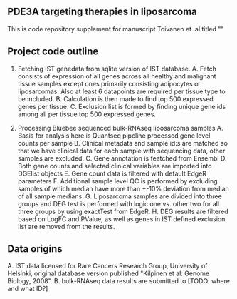## PDE3A targeting therapies in liposarcoma

This is code repository supplement for manuscript Toivanen et. al titled ""

## Project code outline
1. Fetching IST genedata from sqlite version of IST database.
  A. Fetch consists of expression of all genes across all healthy and malignant tissue samples except ones primarily consisting adipocytes or liposarcomas. Also at least 6 datapoints are required per tissue type to be included.
 B. Calculation is then made to find top 500 expressed genes per tissue.
 C. Exclusion list is formed by finding unique gene ids among all per tissue top 500 expressed genes.

2. Processing Bluebee sequenced bulk-RNAseq liposarcoma samples
 A. Basis for analysis here is Quantseq pipeline processed gene level counts per sample
 B. Clinical metadata and sample id:s are matched so that we have clinical data for each sample with sequencing data, other samples are excluded.
 C. Gene annotation is featched from Ensembl
 D. Both gene counts and selected clinical variables are imported into DGElist objects
 E. Gene count data is filtered with default EdgeR parameters
 F. Additional sample level QC is performed by excluding samples of which median have more than +-10% deviation from median of all sample medians.
 G. Liposarcoma samples are divided into three groups and DEG test is performed with logic one vs. other two for all three groups by using exactTest from EdgeR.
 H. DEG results are filtered based on LogFC and PValue, as well as genes in IST defined exclusion list are removed from the results.
  
 ## Data origins
 A. IST data licensed for Rare Cancers Research Group, University of Helsinki, original database version published "Kilpinen et al. Genome Biology, 2008".
 B. bulk-RNAseq data results are submitted to [TODO: where and what ID?]
